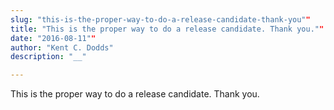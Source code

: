 ```yaml
---
slug: "this-is-the-proper-way-to-do-a-release-candidate-thank-you""
title: "This is the proper way to do a release candidate. Thank you.""
date: "2016-08-11""
author: "Kent C. Dodds"
description: "__"

---
```


This is the proper way to do a release candidate. Thank you.
